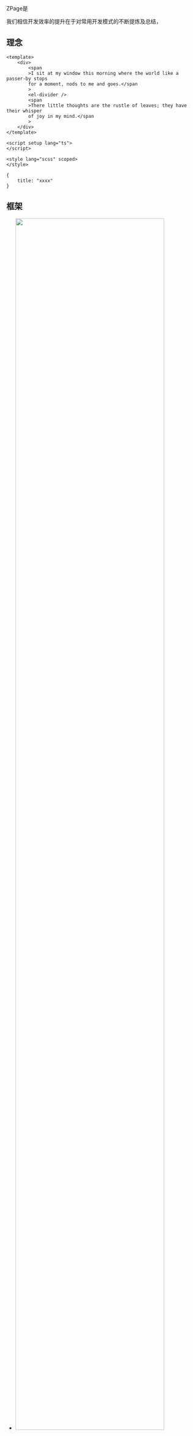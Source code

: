 ZPage是

我们相信开发效率的提升在于对常用开发模式的不断提炼及总结，

<!-- 低代码的本质是配置化，ZPage所有设计都是围绕配置化，配置化的应用、配置化的组件。
ZPage的目的就是将配置变成页面，结合后端Api生成企业应用 -->

## 理念

```vue doc-sample
<template>
    <div>
        <span
        >I sit at my window this morning where the world like a passer-by stops
        for a moment, nods to me and goes.</span
        >
        <el-divider />
        <span
        >There little thoughts are the rustle of leaves; they have their whisper
        of joy in my mind.</span
        >
    </div>
</template>

<script setup lang="ts">
</script>

<style lang="scss" scoped>
</style>
```

```zpage doc-sample-widget
{
    title: "xxxx"
}
```

## 框架
- <img src="/assets/docs/zpage-framework-01.png" width="90%" />

## Feature Overview




## Feature Overview1

### Feature Overview1

#### Feature Overview1

Beyond that we can do the following:

1. **Line Numbers**

    ```javascript
    // is foo really bar?
    let foo = "bar".to_string();
    // or is bar really foo?
    let bar = "foo".to_string();
    ```

    While configuration let's us state a _default_ for whether we want line number or not, you can explicitly "opt-in" to line numbers but putting a `#` in front of the language. You can also state you want the _inverse_ of the global configuration by using the `!` modifier prior to the language.

2. **Highlighting**

    ```rust highlight=2
    let foo = "bar".to_string();
    let notable = "wow".to_string();
    let bar = "foo".to_string();
    ```

    Certain lines (or ranges of lines) can be highlighted as being more important.

3. **Heading / Footer**

    ```rust {"heading": "Rust by Example", "footer": "bullshit in, bullshit out"}
    let foo = "bar".to_string();
    let bar = "foo".to_string();
    ```

4. **Light / Dark Mode**

    Toggling between light and dark mode automatically adjusts the code styling. Try with the button above and if you're adventurous, try changing the default `theme` in the configuration.

5. **Clipboard**

    You can turn on a clipboard feature which will copy the code to the clipboard.

    ```rust {"clipboard": true }
    let foo = "bar".to_string();
    let bar = "foo".to_string();
    ```

    This can be turned on _locally_ by setting the `clipboard` property to **true** or globally by setting the similarly named property in configuration.

6. **Inverse Contrast**

    By default the themes for _light mode_ tend to be lighter and for _dark mode_ they are darker. Go figure. Still, sometimes we want to have the code block more distinguished from the rest of the page and in these cases an option is to state that an "inverse" color mode should be used. In essence, it reverses the code block's light/dark settings.

    This change can be made globally by setting the `invertColorMode` configuration option to true.


<div @click="copyToClipboard('foobar')">Just Do It</div>